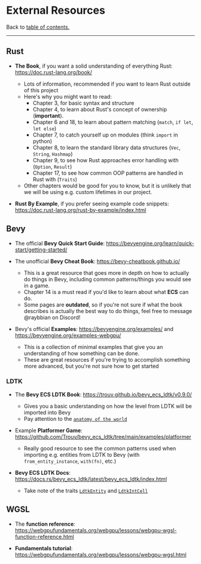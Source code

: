 # External Resources

Back to [table of contents.](/resources/programming/index.md)

---

## Rust

- **The Book**, if you want a solid understanding of everything Rust: https://doc.rust-lang.org/book/
    - Lots of information, recommended if you want to learn Rust outside of this project
    - Here's why you might want to read:  
        - Chapter 3, for basic syntax and structure
        - Chapter 4, to learn about Rust's concept of ownership (**important**).
        - Chapter 6 and 18, to learn about pattern matching (`match`, `if let`, `let else`)
        - Chapter 7, to catch yourself up on modules (think `import` in python)
        - Chapter 8, to learn the standard library data structures (`Vec`, `String`, `Hashmap`)
        - Chapter 9, to see how Rust approaches error handling with (`Option`, `Result`)
        - Chapter 17, to see how common OOP patterns are handled in Rust with (`Traits`)
    - Other chapters would be good for you to know, but it is unlikely that we will be using e.g. custom lifetimes in our project.

- **Rust By Example**, if you prefer seeing example code snippets: https://doc.rust-lang.org/rust-by-example/index.html

## Bevy

- The official **Bevy Quick Start Guide**: https://bevyengine.org/learn/quick-start/getting-started/

- The unofficial **Bevy Cheat Book**: https://bevy-cheatbook.github.io/
    - This is a great resource that goes more in depth on how to actually do things in Bevy, including common patterns/things you would see in a game.
    - Chapter 14 is a must read if you'd like to learn about what **ECS** can do.
    - Some pages are **outdated**, so if you're not sure if what the book describes is actually the best way to do things, feel free to message @raybbian on Discord!

- Bevy's official **Examples**: https://bevyengine.org/examples/ and https://bevyengine.org/examples-webgpu/
    - This is a collection of minimal examples that give you an understanding of how something can be done.
    - These are great resources if you're trying to accomplish something more advanced, but you're not sure how to get started

### LDTK

- The **Bevy ECS LDTK Book**: https://trouv.github.io/bevy_ecs_ldtk/v0.9.0/
    - Gives you a basic understanding on how the level from LDTK will be imported into Bevy
    - Pay attention to the [`anatomy of the world`](https://trouv.github.io/bevy_ecs_ldtk/v0.9.0/explanation/anatomy-of-the-world.html)

- Example **Platformer Game**: https://github.com/Trouv/bevy_ecs_ldtk/tree/main/examples/platformer
    - Really good resource to see the common patterns used when importing e.g. entities from LDTK to Bevy (with `from_entity_instance`, `with(fn)`, etc.)

- **Bevy ECS LDTK Docs**: https://docs.rs/bevy_ecs_ldtk/latest/bevy_ecs_ldtk/index.html
    - Take note of the traits [`LdtkEntity`](https://docs.rs/bevy_ecs_ldtk/latest/bevy_ecs_ldtk/app/trait.LdtkEntity.html) and [`LdtkIntCell`](https://docs.rs/bevy_ecs_ldtk/latest/bevy_ecs_ldtk/app/trait.LdtkIntCell.html)

## WGSL

- The **function reference**: https://webgpufundamentals.org/webgpu/lessons/webgpu-wgsl-function-reference.html 

- **Fundamentals tutorial**: https://webgpufundamentals.org/webgpu/lessons/webgpu-wgsl.html
